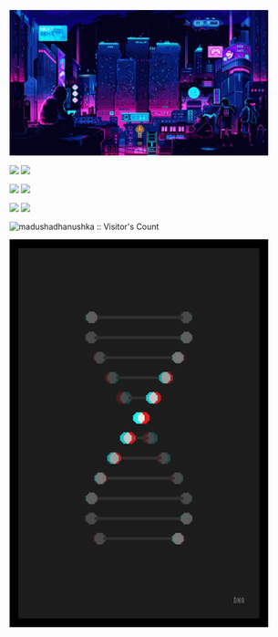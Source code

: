 
<img src="https://github.com/StarI3oy/StarI3oy/blob/main/res/pixel-night.gif" height="25%" width="90%"></img>

<img src="https://readme-typing-svg.herokuapp.com?font=DotGothic16&weight=700&size=24&duration=2000&pause=500&color=6C33F7&center=true&vCenter=true&width=300&lines=Go;TypeScript;React;Data+Science;Julia;Solid.js" width="45%" ></img> 
<img src="https://www.codewars.com/users/Alex%20Zykov/badges/large" width="45%" ></img> 

<img src="http://github-profile-summary-cards.vercel.app/api/cards/repos-per-language?username=StarI3oy&theme=tokyonight" width="45%" ></img> 
<img src="http://github-profile-summary-cards.vercel.app/api/cards/most-commit-language?username=StarI3oy&theme=tokyonight" width="45%" ></img> 

<img src="https://github-readme-stats.vercel.app/api?username=StarI3oy&theme=tokyonight" width="45%" ></img> 
<img src="http://github-readme-streak-stats.herokuapp.com?user=StarI3oy&theme=tokyonight" width="45%" ></img>

<img src="https://profile-counter.glitch.me/{StarI3oy}/count.svgs" alt="madushadhanushka :: Visitor's Count" width="90%"/>

<img src="https://github.com/StarI3oy/StarI3oy/blob/main/res/dna.gif" height="25%" width="90%"></img> 
